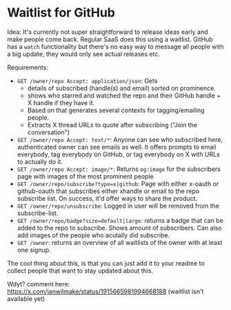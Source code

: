 # Waitlist for GitHub

Idea: It's currently not super straightforward to release ideas early and make people come back. Regular SaaS does this using a waitlist. GitHub has a `watch` functionality but there's no easy way to message all people with a big update, they would only see actual releases etc.

Requirements:

- `GET /owner/repo Accept: application/json`: Gets
  - details of subscribed (handle(s) and email) sorted on prominence.
  - shows who starred and watched the repo and their GitHub handle + X handle if they have it.
  - Based on that generates several contexts for tagging/emailing people.
  - Extracts X thread URLs to quote after subscribing ("Join the conversation")
- `GET /owner/repo Accept: text/*`: Anyone can see who subscribed here, authenticated owner can see emails as well. It offers prompts to email everybody, tag everybody on GitHub, or tag everybody on X with URLs to actually do it.
- `GET /owner/repo Accept: image/*`: Returns `og:image` for the subscribers page with images of the most prominent people
- `GET /owner/repo/subscribe?type=x|github`: Page with either x-oauth or github-oauth that subscribes either xhandle or email to the repo subscribe list. On success, it'd offer ways to share the product.
- `GET /owner/repo/unsubscribe`: Logged in user will be removed from the subscribe-list.
- `GET /owner/repo/badge?size=default|large`: returns a badge that can be added to the repo to subscribe. Shows amount of subscribers. Can also add images of the people who acutally did subscribe.
- `GET /owner`: returns an overview of all waitlists of the owner with at least one signup.

The cool thing about this, is that you can just add it to your readme to collect people that want to stay updated about this.

Wdyt? comment here: https://x.com/janwilmake/status/1915665981994668188 (waitlist isn't available yet)
